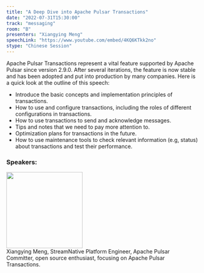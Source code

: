 ```yaml
---
title: "A Deep Dive into Apache Pulsar Transactions"
date: "2022-07-31T15:30:00"
track: "messaging"
room: "B"
presenters: "Xiangying Meng"
speechLink: "https://www.youtube.com/embed/4KQ6KTkk2no"
stype: "Chinese Session"
---
```

Apache Pulsar Transactions represent a vital feature supported by Apache Pulsar since version 2.9.0. After several iterations, the feature is now stable and has been adopted and put into production by many companies. Here is a quick look at the outline of this speech:
- Introduce the basic concepts and implementation principles of transactions.
- How to use and configure transactions, including the roles of different configurations in transactions.
- How to use transactions to send and acknowledge messages.
- Tips and notes that we need to pay more attention to.
- Optimization plans for transactions in the future.
- How to use maintenance tools to check relevant information (e.g, status) about transactions and test their performance.
 ### Speakers: 
 <img src="images/speaker/1204.png" width="200" /><br>Xiangying Meng, StreamNative Platform Engineer, Apache Pulsar Committer, open source enthusiast, focusing on Apache Pulsar Transactions.


 